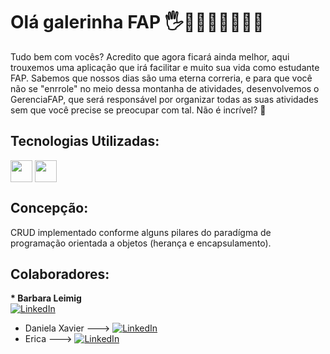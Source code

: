 # Olá galerinha FAP 🖐👩🏽‍💻👨🏽‍💻✨

Tudo bem com vocês? Acredito que agora ficará ainda melhor, aqui trouxemos uma aplicação que irá facilitar e muito sua vida como estudante FAP. 
Sabemos que nossos dias são uma eterna correria, e para que você não se "enrrole" no meio dessa montanha de atividades, desenvolvemos o GerenciaFAP, que será responsável por organizar todas as suas atividades sem que você precise se preocupar com tal. Não é incrível? 🤩

## Tecnologias Utilizadas: 
</div align="middle">

<img align="middle" src="https://img.shields.io/badge/JavaScript-F7DF1E?style=for-the-badge&logo=javascript&logoColor=black" height="35" /> <img align="middle" src="https://img.shields.io/badge/Node.js-43853D?style=for-the-badge&logo=node.js&logoColor=white" height="35"/>

</div>

## Concepção: 
CRUD implementado conforme alguns pilares do paradígma de programação orientada a objetos (herança e encapsulamento).

## Colaboradores:
<b>* Barbara Leimig</b><br>
[![LinkedIn](https://img.shields.io/badge/LinkedIn-000?style=for-the-badge&logo=linkedin&logoColor=0E76A8)](https://www.linkedin.com/in/barbaraleimig/)
* Daniela Xavier ---> 
[![LinkedIn](https://img.shields.io/badge/LinkedIn-000?style=for-the-badge&logo=linkedin&logoColor=0E76A8)](https://www.linkedin.com/in/dani-xavier/)
* Erica --->
 [![LinkedIn](https://img.shields.io/badge/LinkedIn-000?style=for-the-badge&logo=linkedin&logoColor=0E76A8)](https://www.linkedin.com/in/ericaribeirolira/)
